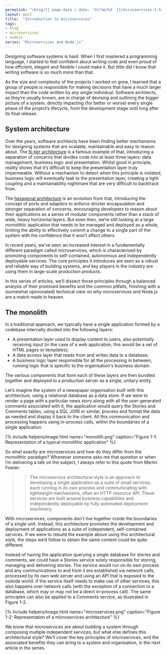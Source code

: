 ```yaml
---
permalink: "/blog/{{ page.date | date: '%Y/%m/%d' }}/microservices-1.html"
layout: post
title:  "Introduction to microservices"
tags:
- blog
- microservices
- nodejs
series: "Microservices and Node.js"
---
```

Designing software systems is hard. When I first mastered a programming language, I started to feel confident about writing code and even proud of how efficient, elegant and flexible I could make it. But little did I know that writing software is so much more than that.<!--more-->

As the size and complexity of the projects I worked on grew, I learned that a group of people is responsible for making decisions that have a much larger impact than the code written by any single individual. Software architects, as they’re usually known, are in charge of devising and outlining the bigger picture of a system, directly impacting (for better or worse) every single phase of the project’s lifecycle, from the development stage until long after its final release.

## System architecture

Over the years, software architects have been finding better mechanisms for designing systems that are scalable, maintainable and easy to reason about. The [N-tier architecture](https://msdn.microsoft.com/en-us/library/bb384398.aspx) is a famous example of that, introducing a separation of concerns that divides code into at least three layers: data management, business logic and presentation. Whilst good in principle, reality shows that it’s difficult to keep the presentation layer truly impermeable. Without a mechanism to detect when this principle is violated, business logic will eventually leak to the presentation layer, creating a tight coupling and a maintainability nightmare that are very difficult to backtrack from.

The [hexagonal architecture](http://alistair.cockburn.us/Hexagonal+architecture) is an evolution from that, introducing the concept of ports and adapters to enforce stricter encapsulation and stronger separation of concerns, encouraging developers to reason about their applications as a series of modular components rather than a stack of wide, heavy horizontal layers. But even then, we’re still looking at a large monolithic application that needs to be managed and deployed as a whole, limiting the ability to effectively commit a change to a single part of the system with the confidence that it won’t affect others.

In recent years, we’ve seen an increased interest in a fundamentally different paradigm called microservices, which is characterised by promoting components to self-contained, autonomous and independently deployable services. The core principles it introduces are seen as a robust and reliable way of building systems, and key players in the industry are using them in large-scale production products.

In this series of articles, we’ll dissect those principles through a balanced analysis of their promised benefits and the common pitfalls, finishing with a (somewhat opinionated) technical view on why microservices and Node.js are a match made in heaven.

## The monolith

In a traditional approach, we typically have a single application formed by a codebase internally divided into the following layers:

- A presentation layer used to display content to users, also potentially receiving input (in the case of a web application, this would be a set of HTML pages or templates);
- A data access layer that reads from and writes data to a database;
- A business logic layer responsible for all the processing in between, running logic that is specific to the organisation's business domain.

The various components that form each of these layers are then bundled together and deployed to a production server as a single, unitary entity.

Let’s imagine the system of a newspaper organisation built with this architecture, using a relational database as a data store. If we were to render a page with a particular news story along with all the user-generated comments associated with it, the application would query the Stories and Comments tables, using a SQL JOIN or similar, process and format the data as needed and display it back to the client. All this communication and processing happens using in-process calls, within the boundaries of a single application.

{% include helpers/image.html name="monolith.png" caption="Figure 1-1: Representation of a typical monolithic application" %}

So what exactly are microservices and how do they differ from the monolithic paradigm? Whenever someone asks me that question or when I’m delivering a talk on the subject, I always refer to this quote from Martin Fowler:

>> The microservice architectural style is an approach to developing a single application as a suite of small services, each running in its own process and communicating with lightweight mechanisms, often an HTTP resource API. These services are built around business capabilities and independently deployable by fully automated deployment machinery.

With microservices, components don't live together inside the boundaries of a single unit. Instead, this architecture promotes the development and deployment of applications as a suite of independent, self-contained services. If we were to rebuild the example above using this architectural style, the steps we’d follow to obtain the same content could be quite different.

Instead of having the application querying a single database for stories and comments, we could have a Stories service solely responsible for storing, managing and delivering stories. The service would run on its own process and any communications to and from it are established via network calls, processed by its own web server and using an API that is exposed to the outside world. If the service itself needs to make use of other services, this also happens over network calls (with the exception of a connection to a database, which may or may not be a direct in-process call). The same principles can also be applied to a Comments service, as illustrated in Figure 1-2.

{% include helpers/image.html name="microservices.png" caption="Figure 1-2: Representation of a microservices architecture" %}

We know that microservices are about building a system through composing multiple independent services, but what else defines this architectural style? We’ll cover the key principles of microservices, and the associated benefits they can bring to a system and organisation, in the next article in the series.<!--tomb-->
